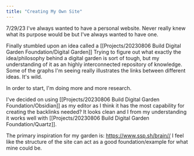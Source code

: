 ```yaml
---
title: "Creating My Own Site"
---
```


7/29/23
I've always wanted to have a personal website. Never really knew what its purpose would be but I've always wanted to have one. 

Finally stumbled upon an idea called a [[Projects/20230806 Build Digital Garden Foundation/Digital Garden]]
Trying to figure out what exactly the idea/philosophy behind a digital garden is sort of tough, but my understanding of it as an highly interconnected repository of knowledge. 
Some of the graphs I'm seeing really illustrates the links between different ideas. It's wild. 

In order to start, I'm doing more and more research. 

I've decided on using [[Projects/20230806 Build Digital Garden Foundation/Obsidian]] as my editor as I think it has the most capability for creating the backlinks needed? It looks clean and I from my understanding it works well with [[Projects/20230806 Build Digital Garden Foundation/Quartz]].

The primary inspiration for my garden is: https://www.ssp.sh/brain// 
I feel like the structure of the site can act as a good foundation/example for what mine could be.